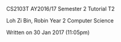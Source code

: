 CS2103T AY2016/17 Semester 2
Tutorial T2

Loh Zi Bin, Robin
Year 2 Computer Science

Written on 30 Jan 2017 (11:05pm)